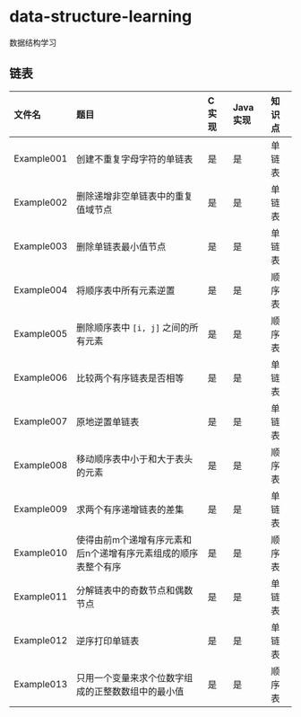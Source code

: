 # data-structure-learning
数据结构学习

## 链表
|文件名|题目|C 实现|Java 实现|知识点|
|:--|:--|:--|:--|:--|
|Example001|创建不重复字母字符的单链表|是|是|单链表|
|Example002|删除递增非空单链表中的重复值域节点|是|是|单链表|
|Example003|删除单链表最小值节点|是|是|单链表|
|Example004|将顺序表中所有元素逆置|是|是|顺序表|
|Example005|删除顺序表中 `[i, j]` 之间的所有元素|是|是|顺序表|
|Example006|比较两个有序链表是否相等|是|是|单链表|
|Example007|原地逆置单链表|是|是|单链表|
|Example008|移动顺序表中小于和大于表头的元素|是|是|顺序表|
|Example009|求两个有序递增链表的差集|是|是|单链表|
|Example010|使得由前m个递增有序元素和后n个递增有序元素组成的顺序表整个有序|是|是|顺序表|
|Example011|分解链表中的奇数节点和偶数节点|是|是|单链表|
|Example012|逆序打印单链表|是|是|单链表|
|Example013|只用一个变量来求个位数字组成的正整数数组中的最小值|是|是|顺序表|